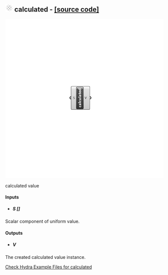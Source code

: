## ![](../../images/icons/calculated.png) calculated - [[source code]](C:\Users\pkastner\Documents\GitHub\Eddy3D\UMCF/calculated.py)

![](../../images/components/calculated.png)

calculated value

#### Inputs
* ##### S []
Scalar component of uniform value.

#### Outputs
* ##### V
The created calculated value instance.


[Check Hydra Example Files for calculated](https://hydrashare.github.io/hydra/index.html?keywords=calculated)